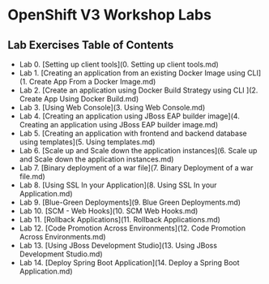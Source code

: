 # OpenShift V3 Workshop Labs

## Lab Exercises Table of Contents
* Lab 0. [Setting up client tools](0. Setting up client tools.md)
* Lab 1. [Creating an application from an existing Docker Image using CLI](1. Create App From a Docker Image.md)
* Lab 2. [Create an application using Docker Build Strategy using CLI ](2. Create App Using Docker Build.md)
* Lab 3. [Using Web Console](3. Using Web Console.md)
* Lab 4. [Creating an application using JBoss EAP builder image](4. Creating an application using JBoss EAP builder image.md)
* Lab 5. [Creating an application with frontend and backend database using templates](5. Using templates.md)
* Lab 6. [Scale up and Scale down the application instances](6. Scale up and Scale down the application instances.md)
* Lab 7. [Binary deployment of a war file](7. Binary Deployment of a war file.md)
* Lab 8. [Using SSL In your Application](8. Using SSL In your Application.md)
* Lab 9. [Blue-Green Deployments](9. Blue Green Deployments.md)
* Lab 10. [SCM - Web Hooks](10. SCM Web Hooks.md)
* Lab 11.  [Rollback Applications](11. Rollback Applications.md)
* Lab 12.  [Code Promotion Across Environments](12. Code Promotion Across Environments.md)
* Lab 13.  [Using JBoss Development Studio](13. Using JBoss Development Studio.md)
* Lab 14. [Deploy Spring Boot Application](14. Deploy a Spring Boot Application.md)

